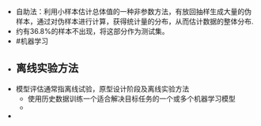 - 自助法：利用小样本估计总体值的一种非参数方法，有放回抽样生成大量的伪样本，通过对伪样本进行计算，获得统计量的分布，从而估计数据的整体分布.
- 约有36.8%的样本不出现，将这部分作为测试集。
- #机器学习
- ## 离线实验方法
- 模型评估通常指离线试验，原型设计阶段及离线实验方法
	- 使用历史数据训练一个适合解决目标任务的一个或多个机器学习模型
	-
-